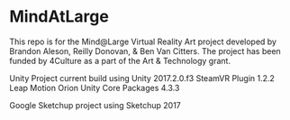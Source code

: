 # MindAtLarge

This repo is for the Mind@Large Virtual Reality Art project developed by Brandon Aleson, Reilly Donovan, & Ben Van Citters.  The project has been funded by 4Culture as a part of the Art & Technology grant.

Unity Project current build using Unity 2017.2.0.f3
SteamVR Plugin 1.2.2
Leap Motion Orion Unity Core Packages 4.3.3

Google Sketchup project using Sketchup 2017
